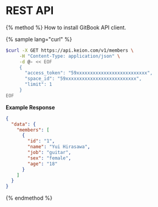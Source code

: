 # REST API

{% method %}
How to install GitBook API client.

{% sample lang="curl" %}
```bash
$curl -X GET https://api.keion.com/v1/members \
     -H "Content-Type: application/json" \
     -d @- << EOF
     {
       "access_token": "59xxxxxxxxxxxxxxxxxxxxxxxxxx",
       "space_id": "59xxxxxxxxxxxxxxxxxxxxxxxxxx",
       "limit": 1
     }
EOF
```

**Example Response**

```json
{
  "data": {
    "members": [
      {
        "id": "1",
        "name": "Yui Hirasawa",
        "job": "guitar",
        "sex": "female",
        "age": "18"
      }
    ]
  }
}
```
{% endmethod %}
